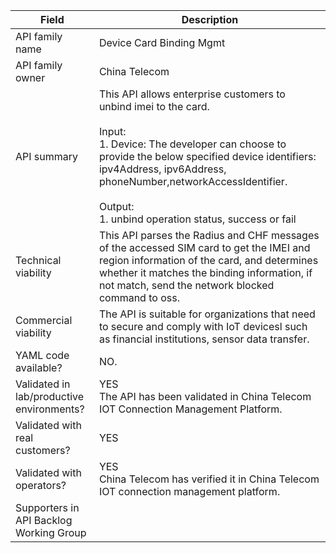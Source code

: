 
| **Field**                                 | Description                                                                                                                                                                                                                                                                                                                                                    |
| ----------------------------------------- | -------------------------------------------------------------------------------------------------------------------------------------------------------------------------------------------------------------------------------------------------------------------------------------------------------------------------------------------------------------- |
| API family name                           | Device Card Binding Mgmt
| API family owner                          | China Telecom                                                                                                                                                                                                                                                                                                                                                  |
| API summary                               | This API allows enterprise customers to unbind imei to the card. <br><br>Input:<br>1. Device: The developer can choose to provide the below specified device identifiers: ipv4Address, ipv6Address, phoneNumber,networkAccessIdentifier.<br><br>Output:<br>1. unbind operation status, success or fail |
| Technical viability                       | This API parses the Radius and CHF messages of the accessed SIM card to get the IMEI and region information of the card, and determines whether it matches the binding information, if not match, send the network blocked command to oss.                                                                                                                     |
| Commercial viability                      | The API is suitable for organizations that need to secure and comply with IoT devicesl such as financial institutions, sensor data transfer.                                                                                                                                                                                                                   |
| YAML code available?                      | NO.                                                                                                                                                                                                                                                                                                                                                            |
| Validated in lab/productive environments? | YES<br>The API has been validated in China Telecom IOT Connection Management Platform.                                                                                                                                                                                                                                                                         |
| Validated with real customers?            | YES                                                                                                                                                                                                                                                                                                                                                            |
| Validated with operators?                 | YES<br>China Telecom has verified it in China Telecom IOT connection management platform.                                                                                                                                                                                                                                                                      |
| Supporters in API Backlog Working Group   |                                                                                                                                                                                                                                                                                                                                                                |
